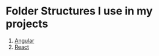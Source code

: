 # Folder Structures I use in my projects

 1. [Angular](https://github.com/mastrero/dotfiles/blob/main/Folder_Structures/Angular.md)
 2. [React](https://github.com/mastrero/dotfiles/blob/main/Folder_Structures/React.md)
